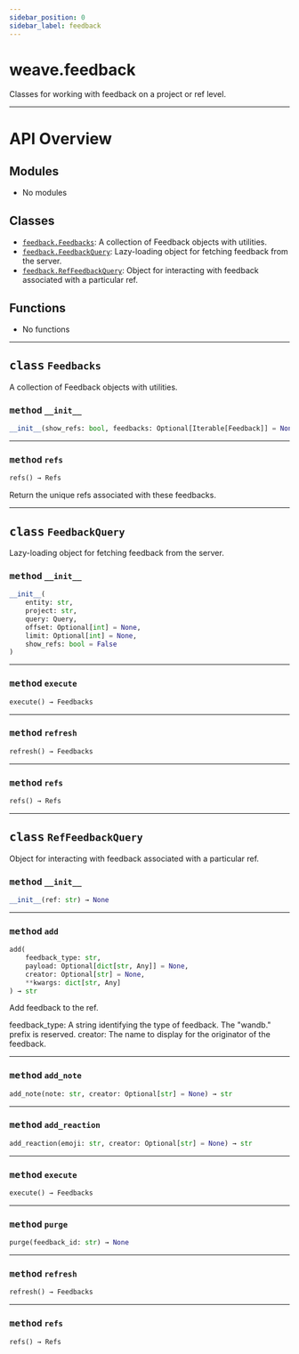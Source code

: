 ```yaml
---
sidebar_position: 0
sidebar_label: feedback
---
```

    

# weave.feedback

Classes for working with feedback on a project or ref level.

---


# API Overview

## Modules

- No modules

## Classes

- [`feedback.Feedbacks`](./weave.feedback.md#class-feedbacks): A collection of Feedback objects with utilities.
- [`feedback.FeedbackQuery`](./weave.feedback.md#class-feedbackquery): Lazy-loading object for fetching feedback from the server.
- [`feedback.RefFeedbackQuery`](./weave.feedback.md#class-reffeedbackquery): Object for interacting with feedback associated with a particular ref.

## Functions

- No functions


---


## <kbd>class</kbd> `Feedbacks`
A collection of Feedback objects with utilities. 

### <kbd>method</kbd> `__init__`

```python
__init__(show_refs: bool, feedbacks: Optional[Iterable[Feedback]] = None) → None
```








---

### <kbd>method</kbd> `refs`

```python
refs() → Refs
```

Return the unique refs associated with these feedbacks. 


---

## <kbd>class</kbd> `FeedbackQuery`
Lazy-loading object for fetching feedback from the server. 

### <kbd>method</kbd> `__init__`

```python
__init__(
    entity: str,
    project: str,
    query: Query,
    offset: Optional[int] = None,
    limit: Optional[int] = None,
    show_refs: bool = False
)
```








---

### <kbd>method</kbd> `execute`

```python
execute() → Feedbacks
```





---

### <kbd>method</kbd> `refresh`

```python
refresh() → Feedbacks
```





---

### <kbd>method</kbd> `refs`

```python
refs() → Refs
```






---

## <kbd>class</kbd> `RefFeedbackQuery`
Object for interacting with feedback associated with a particular ref. 

### <kbd>method</kbd> `__init__`

```python
__init__(ref: str) → None
```








---

### <kbd>method</kbd> `add`

```python
add(
    feedback_type: str,
    payload: Optional[dict[str, Any]] = None,
    creator: Optional[str] = None,
    **kwargs: dict[str, Any]
) → str
```

Add feedback to the ref. 

feedback_type: A string identifying the type of feedback. The "wandb." prefix is reserved. creator: The name to display for the originator of the feedback. 

---

### <kbd>method</kbd> `add_note`

```python
add_note(note: str, creator: Optional[str] = None) → str
```





---

### <kbd>method</kbd> `add_reaction`

```python
add_reaction(emoji: str, creator: Optional[str] = None) → str
```





---

### <kbd>method</kbd> `execute`

```python
execute() → Feedbacks
```





---

### <kbd>method</kbd> `purge`

```python
purge(feedback_id: str) → None
```





---

### <kbd>method</kbd> `refresh`

```python
refresh() → Feedbacks
```





---

### <kbd>method</kbd> `refs`

```python
refs() → Refs
```





